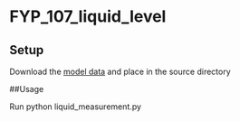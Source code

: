 # FYP_107_liquid_level

## Setup

Download the [model data](https://drive.google.com/drive/folders/1-VTWJam1d6_37Cbi2AFAysTA-vzI46zz?usp=sharing) and place in the source directory


##Usage

Run python liquid_measurement.py
